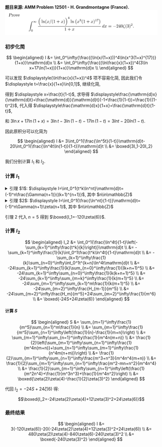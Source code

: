 **题目来源: AMM Problem 12501 - H. Grandmontagne (France).**
![](./image.png)

### 初步化简

$$
\begin{aligned}
I &= \int_0^\infty{\frac{(\ln(x/(1+x)))^4\ln(x^3(1+x)^{17})}{1+x}}\mathrm{d}x \\
&= \int_0^\infty{\frac{(\ln\frac{x}{1+x})^4(3\ln x+17\ln(1+x))}{1+x}}\mathrm{d}x \\
\end{aligned}
$$

可以发现 $\displaystyle(\ln\frac{x}{1+x})^4$ 项不容易化简, 因此我们令 $\displaystyle t=\frac{x}{1+x}\in[0,1]$, 继续化简,

得到 $\displaystyle x=\frac{t}{1-t}$, 求导得 $\displaystyle\frac{\mathrm{d}x}{\mathrm{d}t}=\frac{\mathrm{d}}{\mathrm{d}t}(-1+\frac{1}{1-t})=\frac{1}{(1-t)^2}$, 代入得 $\displaystyle\frac{\mathrm{d}x}{1+x}=\frac{\mathrm{d}t}{1-t}$,

和 $3\ln x+17\ln(1+x)=3\ln t-3\ln(1-t)-17\ln(1-t)=3ln t-20ln(1-t)$.

因此原积分可以化简为

$$
\begin{aligned}
I &= 3\int_0^1{\frac{\ln^5t}{1-t}}\mathrm{d}t-20\int_0^1{\frac{\ln^4t\ln(1-t)}{1-t}}\mathrm{d}t \\
&= \boxed{3I_1-20I_2}
\end{aligned}
$$

我们分别计算 $I_1$ 和 $I_2$.

### 计算 $I_1$

<details>

<summary> 引理 $1$: $\displaystyle I=\int_0^1{t^k\ln^nt}\mathrm{d}t=(-1)^n\frac{\Gamma(n+1)}{(k+1)^{n+1}}$, 其中 $n\in\mathbb{Z}$ </summary>

令 $\displaystyle u=-\ln t \in [0,+\infty)$, 则 $\displaystyle t=e^{-u}, \mathrm{d}t=-e^{-u}\mathrm{d}u$.

$$
\begin{aligned}
I &= \int_\infty^0 e^{-ku}(-u)^n(-e^{-u}\mathrm{d}u) \\
&= (-1)^n\int_0^\infty u^ne^{-(k+1)u}\mathrm{d}u \\
&= (-1)^n\frac{\Gamma(n+1)}{(k+1)^{n+1}} \\
\end{aligned}
$$

</details>

<details>

<summary> 引理 $2$: $\displaystyle I=\int_0^1{\frac{\ln^nt}{1-t}}\mathrm{d}t=(-1)^n\Gamma(n+1)\zeta(n+1)$, 其中 $n\in\mathbb{Z}$ </summary>

$$
\begin{aligned}
I &= \int_0^1{\ln^nt\sum_{k=0}^\infty{t^k}}\mathrm{d}t \\
&= \sum_{k=0}^\infty\int_0^1{t^k\ln^nt}\mathrm{d}t \\
&= (-1)^n\sum_{k=0}^\infty\frac{\Gamma(n+1)}{(k+1)^{n+1}} \\
&= (-1)^n\Gamma(n+1)\zeta(n+1)
\end{aligned}
$$

</details>

引理 $2$ 代入 $n=5$ 得到 $\boxed{I_1=-120\zeta(6)}$.

### 计算 $I_2$

$$
\begin{aligned}
I_2 &= \int_0^1{\frac{\ln^4t}{1-t}\left(-\sum_{k=1}^\infty\frac{t^k}{k}\right)}\mathrm{d}t \\
&= -\sum_{k=1}^\infty\frac{1}{k}\int_0^1\frac{t^k\ln^4t}{1-t}\mathrm{d}t \\
&= -\sum_{k=1}^\infty\frac{1}{k}\sum_{n=0}^\infty\int_0^1t^{k+n}\ln^4t\mathrm{d}t \\
&= -24\sum_{k=1}^\infty\frac{1}{k}\sum_{n=0}^\infty\frac{1}{(k+n+1)^5} \\
&= -24\sum_{k=1}^\infty\sum_{n=0}^\infty\frac{1}{k(k+n+1)^5} \\
&= -24\sum_{k=1}^\infty\sum_{m=k}^\infty\frac{1}{k(m+1)^5} \\
&= -24\sum_{m=1}^\infty\sum_{k=1}^m\frac{1}{k(m+1)^5} \\
&= -24\sum_{m=2}^\infty\frac{H_{m-1}}{m^5} \\
&= -24\sum_{m=2}^\infty\frac{H_m}{m^5}+24\sum_{m=2}^\infty\frac{1}{m^6} \\
&= \boxed{-24S+24\zeta(6)}
\end{aligned}
$$

#### 计算 $S$

$$
\begin{aligned}
S &= \sum_{m=1}^\infty\frac{1}{m^5}\sum_{n=1}^m\frac{1}{n} \\
&= \sum_{m=1}^\infty\frac{1}{m^5}\sum_{n=1}^\infty\left(\frac{1}{n}-\frac{1}{m+n}\right) \\
&= \sum_{m=1}^\infty\sum_{n=1}^\infty\frac{1}{m^4n(m+n)} \\
&= \frac{1}{2}\left(\sum_{m=1}^\infty\sum_{n=1}^\infty\frac{1}{m^4n(m+n)}+\sum_{n=1}^\infty\sum_{m=1}^\infty\frac{1}{n^4m(n+m)}\right) \\
&= \frac{1}{2}\sum_{m=1}^\infty\sum_{n=1}^\infty\frac{m^3+n^3}{m^4n^4(m+n)} \\
&= \frac{1}{2}\sum_{m=1}^\infty\sum_{n=1}^\infty\frac{m^2-mn+n^2}{m^4n^4} \\
&= \frac{1}{2}\sum_{m=1}^\infty\sum_{n=1}^\infty\left(\frac{1}{m^2n^4}+\frac{1}{m^3n^3}+\frac{1}{m^4n^2}\right) \\
&= \boxed{\zeta(2)\zeta(4)-\frac{1}{2}\zeta(3)^2}
\end{aligned}
$$

代回 $I_2=-24S+24\zeta(6)$ 得:

$$\boxed{I_2=-24\zeta(2)\zeta(4)+12\zeta(3)^2+24\zeta(6)}$$

### 最终结果

$$
\begin{aligned}
I &= 3(-120\zeta(6))-20(-24\zeta(2)\zeta(4)+12\zeta(3)^2+24\zeta(6)) \\
&= 480\zeta(2)\zeta(4)-840\zeta(6)-240\zeta(3)^2 \\
&= \boxed{-240\zeta(3)^2}
\end{aligned}
$$
